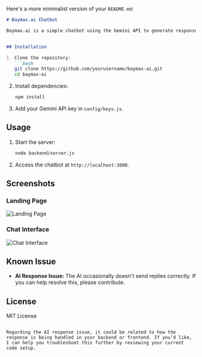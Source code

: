 Here's a more minimalist version of your `README.md`:

```markdown
# Baymax.ai Chatbot

Baymax.ai is a simple chatbot using the Gemini API to generate responses based on user input.


## Installation

1. Clone the repository:
   ```bash
   git clone https://github.com/yourusername/baymax-ai.git
   cd baymax-ai
   ```

2. Install dependencies:
   ```bash
   npm install
   ```

3. Add your Gemini API key in `config/keys.js`.

## Usage

1. Start the server:
   ```bash
   node backend/server.js
   ```

2. Access the chatbot at `http://localhost:3000`.

## Screenshots

### Landing Page
![Landing Page](./screenshots/landing_page.png)

### Chat Interface
![Chat Interface](./screenshots/chat_interface.png)

## Known Issue

- **AI Response Issue:** The AI occasionally doesn't send replies correctly. If you can help resolve this, please contribute.

## License

MIT License
```

Regarding the AI response issue, it could be related to how the response is being handled in your backend or frontend. If you’d like, I can help you troubleshoot this further by reviewing your current code setup.
